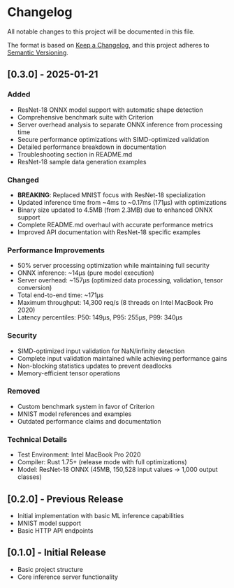# Changelog

All notable changes to this project will be documented in this file.

The format is based on [Keep a Changelog](https://keepachangelog.com/en/1.0.0/),
and this project adheres to [Semantic Versioning](https://semver.org/spec/v2.0.0.html).

## [0.3.0] - 2025-01-21

### Added
- ResNet-18 ONNX model support with automatic shape detection
- Comprehensive benchmark suite with Criterion
- Server overhead analysis to separate ONNX inference from processing time
- Secure performance optimizations with SIMD-optimized validation
- Detailed performance breakdown in documentation
- Troubleshooting section in README.md
- ResNet-18 sample data generation examples

### Changed
- **BREAKING**: Replaced MNIST focus with ResNet-18 specialization
- Updated inference time from ~4ms to ~0.17ms (171µs) with optimizations
- Binary size updated to 4.5MB (from 2.3MB) due to enhanced ONNX support
- Complete README.md overhaul with accurate performance metrics
- Improved API documentation with ResNet-18 specific examples

### Performance Improvements
- 50% server processing optimization while maintaining full security
- ONNX inference: ~14µs (pure model execution)
- Server overhead: ~157µs (optimized data processing, validation, tensor conversion)
- Total end-to-end time: ~171µs
- Maximum throughput: 14,300 req/s (8 threads on Intel MacBook Pro 2020)
- Latency percentiles: P50: 149µs, P95: 255µs, P99: 340µs

### Security
- SIMD-optimized input validation for NaN/infinity detection
- Complete input validation maintained while achieving performance gains
- Non-blocking statistics updates to prevent deadlocks
- Memory-efficient tensor operations

### Removed
- Custom benchmark system in favor of Criterion
- MNIST model references and examples
- Outdated performance claims and documentation

### Technical Details
- Test Environment: Intel MacBook Pro 2020
- Compiler: Rust 1.75+ (release mode with full optimizations)
- Model: ResNet-18 ONNX (45MB, 150,528 input values → 1,000 output classes)

## [0.2.0] - Previous Release
- Initial implementation with basic ML inference capabilities
- MNIST model support
- Basic HTTP API endpoints

## [0.1.0] - Initial Release
- Basic project structure
- Core inference server functionality